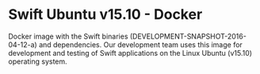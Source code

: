 # Swift Ubuntu v15.10 - Docker
Docker image with the Swift binaries (DEVELOPMENT-SNAPSHOT-2016-04-12-a)
and dependencies. Our development team uses this image for development
and testing of Swift applications on the Linux Ubuntu (v15.10) operating system.
